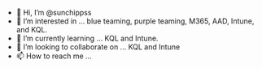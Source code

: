 - 👋 Hi, I’m @sunchippss
- 👀 I’m interested in ... blue teaming, purple teaming, M365, AAD, Intune, and KQL.
- 🌱 I’m currently learning ... KQL and Intune.
- 💞️ I’m looking to collaborate on ... KQL and Intune
- 📫 How to reach me ...

<!---
sunchippss/sunchippss is a ✨ special ✨ repository because its `README.md` (this file) appears on your GitHub profile.
You can click the Preview link to take a look at your changes.
--->
